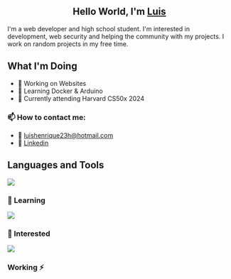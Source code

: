 


<h2 align="center">Hello World, I'm <a href="https://github.com/luismede">Luis</a></h2>
I'm a web developer and high school student. I'm interested in development, web security and helping the community with my projects. I work on random projects in my free time.

## What I'm Doing

- 🔭 Working on Websites
- 🌱 Learning Docker & Arduino
- 🏫 Currently attending Harvard CS50x 2024
<h3>📫 How to contact me: </h3>

- 📩 luishenrique23h@hotmail.com
- 💼 <a href="https://www.linkedin.com/in/luismede/">Linkedin</a>




## Languages and Tools

<a href="https://github.com/luismede"><img src="https://skillicons.dev/icons?i=vscode,figma,linux,git,firebase,docker,html,css,js,nodejs,python"></a>

### 🌱 Learning
<p align="left"> <a href="https://github.com/luismede"><img src="https://skillicons.dev/icons?i=js,arduino"></a>

### 👀 Interested
<p align="left"> <a href="https://github.com/luismede"><img src="https://skillicons.dev/icons?i=golang,aws"></a></p>

<h3> Working ⚡</h3></br>

